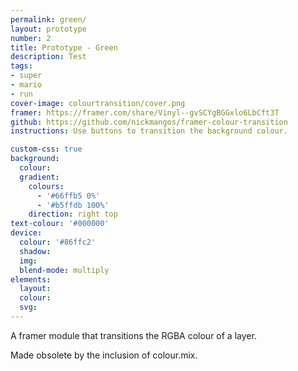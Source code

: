 ```yaml
---
permalink: green/
layout: prototype
number: 2
title: Prototype - Green
description: Test
tags:
- super
- mario
- run
cover-image: colourtransition/cover.png
framer: https://framer.com/share/Vinyl--gvSCYgBGGxlo6LbCft3T
github: https://github.com/nickmangos/framer-colour-transition
instructions: Use buttons to transition the background colour.

custom-css: true
background:
  colour:
  gradient:
    colours: 
      - '#66ffb5 0%'
      - '#b5ffdb 100%'
    direction: right top
text-colour: '#000000'
device:
  colour: '#86ffc2'
  shadow:
  img:
  blend-mode: multiply
elements:
  layout:
  colour:
  svg:
---
```


A framer module that transitions the RGBA colour of a layer.

Made obsolete by the inclusion of colour.mix.